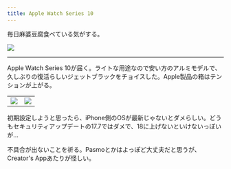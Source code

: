 ```yaml
---
title: Apple Watch Series 10
---
```


毎日麻婆豆腐食べている気がする。

![](https://photos.old.apkas.net/medium/202409/20240920-185132.webp)

---

Apple Watch Series 10が届く。ライトな用途なので安い方のアルミモデルで、久しぶりの復活らしいジェットブラックをチョイスした。Apple製品の箱はテンションが上がる。

<table>
  <tr>
    <td><img src="https://photos.old.apkas.net/medium/202409/20240920-202305.webp" /></td>
    <td><img src="https://photos.old.apkas.net/medium/202409/20240920-202625.webp" /></td>
  </tr>
</table>

初期設定しようと思ったら、iPhone側のOSが最新じゃないとダメらしい。どうもセキュリティアップデートの17.7ではダメで、18に上げないといけないっぽいが...

不具合が出ないことを祈る。Pasmoとかはよっぽど大丈夫だと思うが、Creator's Appあたりが怪しい。
